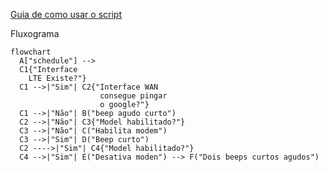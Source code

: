 [Guia de como usar o script](https://linuxbasic.net/d/16-usando-4g-no-roteador-mikrotik-como-failover)

Fluxograma

```mermaid
flowchart
  A["schedule"] --> 
  C1{"Interface 
    LTE Existe?"}
  C1 -->|"Sim"| C2{"Interface WAN
                    consegue pingar
                    o google?"}
  C1 -->|"Não"| B("beep agudo curto")
  C2 -->|"Não"| C3{"Model habilitado?"}
  C3 -->|"Não"| C("Habilita modem")
  C3 -->|"Sim"| D("Beep curto")
  C2 ---->|"Sim"| C4{"Model habilitado?"}
  C4 -->|"Sim"| E("Desativa moden") --> F("Dois beeps curtos agudos")
```